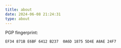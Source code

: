 ```yaml
---
title: about
date: 2024-06-08 21:24:31
type: about
---
```


PGP fingerprint:
```
EF34 871B E6BF 6412 B237  0A6D 1875 5D4E A8AE 24F7
```
